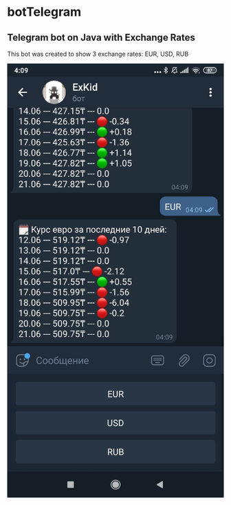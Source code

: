 # botTelegram
<h2>Telegram bot on Java with Exchange Rates</h2>
<p>This bot was created to show 3 exchange rates: EUR, USD, RUB</p>

![](img/4Bvbc2xC_X4.jpg)
